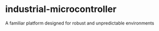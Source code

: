 # industrial-microcontroller
A familiar platform designed for robust and unpredictable environments
